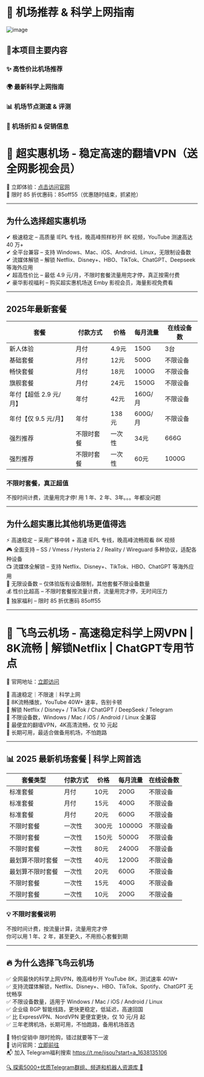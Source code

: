 # 🚀 机场推荐 &amp; 科学上网指南   
![image](https://github.com/user-attachments/assets/48861ad2-8511-479a-bcc1-882d1f6c948a)

## 📌本项目主要内容  
### ✨ 高性价比机场推荐   
### 🌍 最新科学上网指南  
### 📊 机场节点测速 &amp; 评测  
### 📢 机场折扣 &amp; 促销信息   
# 🚀 超实惠机场 - 稳定高速的翻墙VPN（送全网影视会员）

📢 立即体验：[点击访问官网](https://cutt.ly/weSsgJH9)  
🎁 限时 85 折优惠码：85off55（优惠随时结束，抓紧抢）  

---

## 为什么选择超实惠机场  

✔ 极速稳定 – 高质量 IEPL 专线，晚高峰照样秒开 8K 视频，YouTube 测速高达 40 万+  
✔ 全平台兼容 – 支持 Windows、Mac、iOS、Android、Linux，无限制设备数  
✔ 流媒体解锁 – 解锁 Netflix、Disney+、HBO、TikTok、ChatGPT、Deepseek 等海外应用  
✔ 超高性价比 – 最低 4.9 元/月，不限时套餐流量用完才停，真正按需付费  
✔ 豪华影视福利 – 购买超实惠机场送 Emby 影视会员，海量影视免费看  

---

## 2025年最新套餐  

| 套餐 | 付款方式 | 价格 | 每月流量 | 在线设备数 |
|------|------|------|------|------|
| 新人体验 | 月付 | 4.9元 | 150G | 3台 |
| 基础套餐 | 月付 | 12元 | 500G | 不限设备 |
| 畅快套餐 | 月付 | 18元 | 1000G | 不限设备 |
| 旗舰套餐 | 月付 | 24元 | 1500G | 不限设备 |
| 年付【超低 2.9 元/月】 | 年付 | 42元 | 160G/月 | 不限设备 |
| 年付【仅 9.5 元/月】 | 年付 | 138元 | 600G/月 | 不限设备 |
| 强烈推荐 | 不限时套餐 | 一次性 | 34元 | 666G | 不限设备 |
| 强烈推荐 | 不限时套餐 | 一次性 | 60元 | 1000G | 不限设备 |

### 不限时套餐，真正超值  
不按时间计费，流量用完才停! 用 1 年、2 年、3年。。。年都没问题  

---

## 为什么超实惠比其他机场更值得选  

⚡ 高速稳定 – 采用广移中转 + 高速 IEPL 专线，晚高峰流畅观看 8K 视频  
🎮 全面支持 – SS / Vmess / Hysteria 2 / Reality / Wireguard 多种协议，适配各种设备  
📺 流媒体全解锁 – 支持 Netflix、Disney+、TikTok、HBO、ChatGPT 等海外应用  
📡 无限设备数 – 仅体验版有设备限制，其他套餐不限设备数量  
💰 性价比超高 – 不限时套餐按流量计费，流量用完才停，无时间压力  
🎁 独家福利 – 限时 85 折优惠码 85off55  

---

# 🚀 飞鸟云机场 - 高速稳定科学上网VPN | 8K流畅 | 解锁Netflix | ChatGPT专用节点  

📌 官网地址：[立即访问](https://cutt.ly/ReXWZJgv)  

🔹 高速稳定｜不限速｜科学上网  
🔹 8K流畅播放，YouTube 40W+ 速率，告别卡顿  
🔹 解锁 Netflix / Disney+ / TikTok / ChatGPT / DeepSeek / Telegram  
🔹 不限设备数，Windows / Mac / iOS / Android / Linux 全兼容  
🔹 最便宜的翻墙VPN，4K高清流畅，仅 10 元起  
🔹 长期可用，最适合做备用机场，不怕跑路  

---

## 📊 2025 最新机场套餐 | 科学上网首选  

| 套餐类型 | 付款方式 | 价格 | 每月流量 | 在线设备数 |
|------|------|------|------|------|
| 标准套餐 | 月付 | 10元 | 200G | 不限设备 |
| 标准套餐 | 月付 | 15元 | 400G | 不限设备 |
| 标准套餐 | 月付 | 20元 | 600G | 不限设备 |
| 不限时套餐 | 一次性 | 300元 | 10000G | 不限设备 |
| 不限时套餐 | 一次性 | 150元 | 5000G | 不限设备 |
| 不限时套餐 | 一次性 | 80元 | 2400G | 不限设备 |
| 最划算不限时套餐 | 一次性 | 40元 | 1200G | 不限设备 |
| 最划算不限时套餐 | 一次性 | 20元 | 600G | 不限设备 |
| 不限时套餐 | 一次性 | 15元 | 400G | 不限设备 |
| 不限时套餐 | 一次性 | 10元 | 200G | 不限设备 |

### 💡 不限时套餐说明  
不按时间计费，按流量计算，流量用完才停  
你可以用 1 年、2 年，甚至更久，不用担心套餐到期  

---

## 🔥 为什么选择飞鸟云机场  

✅ 全网最快的科学上网VPN，晚高峰秒开 YouTube 8K，测试速率 40W+  
✅ 支持流媒体解锁，Netflix、Disney+、HBO、TikTok、Spotify、ChatGPT 无忧畅享  
✅ 不限设备数量，适用于 Windows / Mac / iOS / Android / Linux  
✅ 企业级 BGP 智能线路，更快更稳定，低延迟，高速回国  
✅ 比 ExpressVPN、NordVPN 更便宜更快，仅 10 元/月 起  
✅ 三年老牌机场，长期可用，不怕跑路，备用机场首选  

🚀 特价促销中 限时抢购，错过就要等下一波  
📌 访问官网：[立即前往](https://cutt.ly/ReXWZJgv)  
📬 加入 Telegram福利搜索 https://t.me/jisou?start=a_1638135106

[🔍 探索5000+优质Telegram群组、频道和机器人资源库 🚀](https://github.com/jichangtuijian2025/TGQUN)
